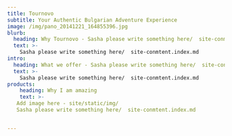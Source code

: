 ```yaml
---
title: Tournovo
subtitle: Your Authentic Bulgarian Adventure Experience
image: /img/pano_20141221_164855396.jpg
blurb:
  heading: Why Tournovo - Sasha please write something here/  site-conmtent.index.md?
  text: >-
    Sasha please write something here/  site-conmtent.index.md
intro:
  heading: What we offer - Sasha please write something here/  site-conmtent.index.md
  text: >-
    Sasha please write something here/  site-conmtent.index.md
products:
    heading: Why I am amazing
    text: >-
   Add image here - site/static/img/
   Sasha please write something here/  site-conmtent.index.md


---
```



